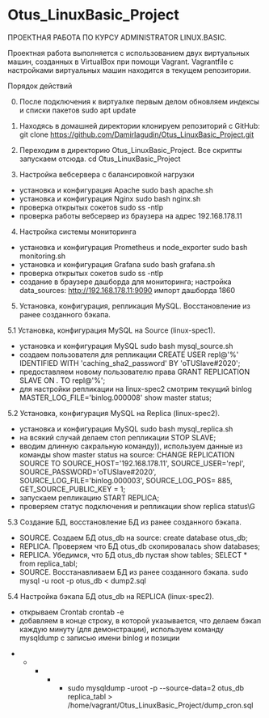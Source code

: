 # Otus_LinuxBasic_Project
ПРОЕКТНАЯ РАБОТА ПО КУРСУ ADMINISTRATOR LINUX.BASIC.

Проектная работа выполняется с использованием двух виртуальных машин, созданных в VirtualBox при помощи Vagrant. Vagrantfile с настройками виртуальных машин находится в текущем репозитории.

Порядок действий

0. После подключения к виртуалке первым делом  обновляем индексы и списки пакетов 
sudo apt update

1. Находясь в домашней директории клонируем репозиторий с GitHub:
git clone https://github.com/DamirIagudin/Otus_LinuxBasic_Project.git

2. Переходим в директорию Otus_LinuxBasic_Project. Все скрипты запускаем отсюда.
cd Otus_LinuxBasic_Project

3. Настройка вебсервера с балансировкой нагрузки
- установка и конфигурация Apache 
sudo bash apache.sh 
- установка и конфигурация Nginx
sudo bash nginx.sh
- проверка открытых сокетов
sudo ss -ntlp
- проверка работы вебсервер из браузера на адрес 192.168.178.11

4. Настройка системы мониторинга
- установка и конфигурация Prometheus и node_exporter
sudo bash monitoring.sh
- установка и конфигурация Grafana
sudo bash grafana.sh 
- проверка открытых сокетов
sudo ss -ntlp	
- создание в браузере дашборда для мониторинга;
	настройка data_sources:
	http://192.168.178.11:9090
	импорт дашборда 1860
	
	
5. Установка, конфигурация, репликация MySQL. Восстановление из ранее созданного бэкапа.

5.1 Установка, конфигурация MySQL на Source (linux-spec1).
- установка и конфигурация MySQL
sudo bash mysql_source.sh  
- создаем пользователя для репликации
CREATE USER repl@'%' IDENTIFIED WITH 'caching_sha2_password' BY 'oTUSlave#2020'; 
- предоставляем новому пользователю права
GRANT REPLICATION SLAVE ON *.* TO repl@'%';	
- для настройки репликации на linux-spec2 смотрим текущий binlog MASTER_LOG_FILE='binlog.000008'
show master status;
	
5.2 Установка, конфигурация MySQL на Replica (linux-spec2).
- установка и конфигурация MySQL
sudo bash mysql_replica.sh 
- на всякий случай делаем стоп репликации
STOP SLAVE;
- вводим длинную сакральную команду)), используем данные из команды show master status на source:
CHANGE REPLICATION SOURCE TO SOURCE_HOST='192.168.178.11', SOURCE_USER='repl', SOURCE_PASSWORD='oTUSlave#2020', SOURCE_LOG_FILE='binlog.000003', SOURCE_LOG_POS= 885, GET_SOURCE_PUBLIC_KEY = 1;
- запускаем репликацию
START REPLICA; 
- проверяем статус подключения и репликации
show replica status\G
	
5.3 Создание БД, восстановление БД из ранее созданного бэкапа.
- SOURCE. Создаем БД otus_db на source:
create database otus_db;
- REPLICA. Проверяем что БД otus_db скопировалась
show databases;
- REPLICA. Убедимся, что БД otus_db пустая
show tables;
SELECT * from replica_tabl;
- SOURCE. Восстанавливаем БД из ранее созданного бэкапа.
sudo mysql -u root -p otus_db < dump2.sql
	
5.4 Настройка бэкапа БД otus_db на REPLICA (linux-spec2).
- открываем Crontab
crontab -e
- добавляем в конце строку, в которой указывается, что делаем бэкап каждую минуту (для демонстрации), используем команду mysqldump с записью имени 	binlog и позиции 

* * * * * sudo mysqldump -uroot -p --source-data=2 otus_db replica_tabl > /home/vagrant/Otus_LinuxBasic_Project/dump_cron.sql


